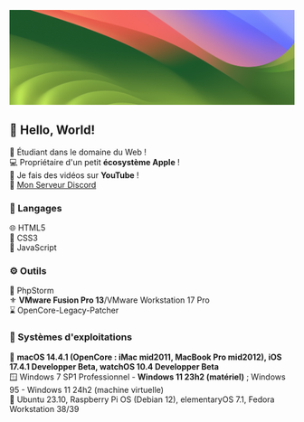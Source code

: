 ![banner](./assets/banner.png)
## 👋 Hello, World!
🎈 Étudiant dans le domaine du Web !\
💻 Propriétaire d'un petit **écosystème Apple** !\
🎥 Je fais des vidéos sur **YouTube** !\
💬 [Mon Serveur Discord](https://discord.gg/pzwAWQFMJM)
### 🐍 Langages
🌐 HTML5\
🎨 CSS3\
🤖 JavaScript
### ⚙️ Outils
🔰 PhpStorm\
⚜️ **VMware Fusion Pro 13**/VMware Workstation 17 Pro\
⌛ OpenCore-Legacy-Patcher
### 💠 Systèmes d'exploitations
🍎 **macOS 14.4.1 (OpenCore : iMac mid2011, MacBook Pro mid2012), iOS 17.4.1 Developper Beta, watchOS 10.4 Developper Beta**\
🪟 Windows 7 SP1 Professionnel - **Windows 11 23h2 (matériel)** ; Windows 95 - Windows 11 24h2 (machine virtuelle)\
🐧 Ubuntu 23.10, Raspberry Pi OS (Debian 12), elementaryOS 7.1, Fedora Workstation 38/39